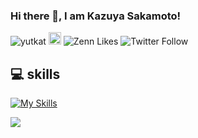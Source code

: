 ### Hi there 👋, I am Kazuya Sakamoto! 

<p align="left">
  <img src="https://komarev.com/ghpvc/?username=Kazuya-Sakamoto" alt="yutkat" />
  <img height="20" src="https://img.shields.io/github/followers/Kazuya-Sakamoto?label=follow&logo=github&style=flat" />
  <img src="https://badgen.org/img/zenn/kazuyakk/likes?style=plastic" alt="Zenn Likes" />
  <img src="https://img.shields.io/twitter/follow/DeepLabCut.svg?label=FollowMe&style=social" alt="Twitter Follow" />
</p>

## 💻 skills

[![My Skills](https://skillicons.dev/icons?i=js,typescript,nuxt,react,go)](https://skillicons.dev)


[![](https://github-readme-activity-graph.vercel.app/graph?username=Kazuya-Sakamoto&theme=high-contrast&custom_title=Contribution%20Graph%20in%20the%20last%2031%20days&hide_border=true)](https://github.com/Ashutosh00710/github-readme-activity-graph)
